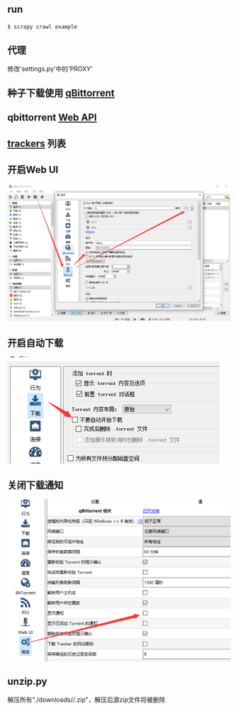 ## run
```
$ scrapy crawl example
```

## 代理
修改'settings.py'中的'PROXY'

## 种子下载使用 [qBittorrent](https://www.qbittorrent.org/download.php)

## qbittorrent [Web API](https://github.com/qbittorrent/qBittorrent/wiki/WebUI-API-(qBittorrent-4.1))

## [trackers](https://github.com/ngosang/trackerslist) 列表

## 开启Web UI
![](./images/2021-02-05-00-54-48.png)

## 开启自动下载
![](./images/2021-02-05-00-55-28.png)

## 关闭下载通知

![](./images/2021-02-05-01-56-12.png)

## unzip.py

解压所有"./downloads/*/*.zip"，解压后源zip文件将被删除